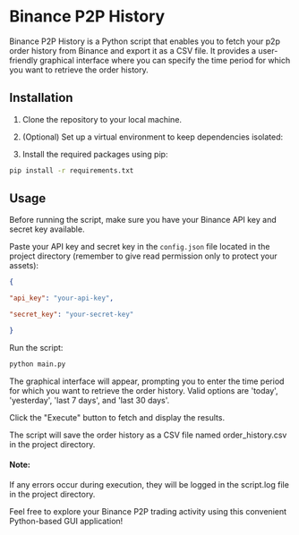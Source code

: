 # Binance P2P History

Binance P2P History is a Python script that enables you to fetch your p2p order history from Binance and export it as a CSV file. It provides a user-friendly graphical interface where you can specify the time period for which you want to retrieve the order history.

## Installation

1. Clone the repository to your local machine.

2. (Optional) Set up a virtual environment to keep dependencies isolated:

3. Install the required packages using pip:

```bash
pip install -r requirements.txt 
```

## Usage

Before running the script, make sure you have your Binance API key and secret key available.

Paste your API key and secret key in the `config.json` file located in the project directory (remember to give read permission only to protect your assets):

```json
{

"api_key": "your-api-key",

"secret_key": "your-secret-key"

}
```

Run the script:

``` python
python main.py
```

The graphical interface will appear, prompting you to enter the time period for which you want to retrieve the order history. Valid options are 'today', 'yesterday', 'last 7 days', and 'last 30 days'.

Click the "Execute" button to fetch and display the results.

The script will save the order history as a CSV file named order_history.csv in the project directory.

#### Note: 
If any errors occur during execution, they will be logged in the script.log file in the project directory.

Feel free to explore your Binance P2P trading activity using this convenient Python-based GUI application!